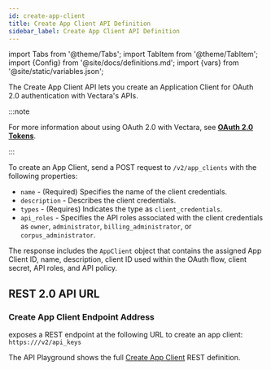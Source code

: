 ```yaml
---
id: create-app-client
title: Create App Client API Definition
sidebar_label: Create App Client API Definition
---
```


import Tabs from '@theme/Tabs';
import TabItem from '@theme/TabItem';
import {Config} from '@site/docs/definitions.md';
import {vars} from '@site/static/variables.json';

The Create App Client API lets you create an Application Client for OAuth 2.0 
authentication with Vectara's APIs.

:::note

For more information about using OAuth 2.0 with Vectara, see 
[**OAuth 2.0 Tokens**](/docs/learn/authentication/oauth-2).

:::

To create an App Client, send a POST request to `/v2/app_clients` with the 
following properties:

* `name` - (Required) Specifies the name of the client credentials.
* `description` - Describes the client credentials.
* `types` - (Requires) Indicates the type as `client_credentials`.
* `api_roles` - Specifies the API roles associated with the client credentials 
  as `owner`, `administrator`, `billing_administrator`, or `corpus_administrator`.

The response includes the `AppClient` object that contains the assigned App 
Client ID, name, description, client ID used within the OAuth flow, client 
secret, API roles, and API policy.

## REST 2.0 API URL

### Create App Client Endpoint Address

<Config v="names.product"/> exposes a REST endpoint at the following URL
to create an app client:
<code>https://<Config v="domains.rest.indexing"/>/v2/api_keys</code>

The API Playground shows the full [Create App Client](/docs/rest-api/create-app-client) REST definition.
